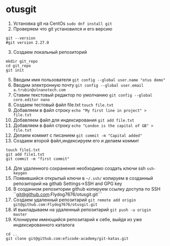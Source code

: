 # otusgit
1. Установка git на CentOs ```sudo dnf install git```
2. Проверяем что git установился и его версию
```
git --version
#git version 2.27.0
```
3. Создаем локальный репозиторий
```
mkdir git_repo
cd git_repo
git init
```
5. Вводим имя пользователя ``` git config --global user.name "otus demo" ```
6. Вводим электронную почту ``` git config --global user.email a.trubin@ulnanotech.com ```
7. Ставим текстовый редактор по умолчанию ``` git config --global core.editor nano ```
8. Создаем тестовый файл file.txt ``` touch file.txt ```
9. Добавляем в файл строку ``` echo "My first line in project" > file.txt ```
10. Добавляем файл для индексирования ``` git add file.txt ```
11. Добавляем в файл строку ``` echo "London is the capital of GB" > file.txt ```
12. Делаем коммит с писанием ``` git commit -m "Capital added" ```
13. Создаем второй файл,индексируем его и делаем коммит
```
touch file1.txt
git add file1.txt
git commit -m "first commit"
```
14. Для удаленного сохранения необходимо создать ключи ssh ``` ssh-keygen ```
15. Появившийся открытый ключи в  ```~/.ssh/``` копируем в созданный репозиторий на githab Settings->SSH and GPG key
16. В созданном репозитории github копируем ссылку доступа по SSH ``git@github.com:Flydog7676/otusgit.git```
17. Создаем удаленный репозитарий ``` git remote add origin git@github.com:Flydog7676/otusgit.git ```
18. И выкладываем на удаленный репозитарий ``` git push -u origin master ```
19. Клонируем имеющийся репозитарий к себе, выйдя из уже индексированного каталога
```
cd ..
git clone git@github.com:eficode-academy/git-katas.git
